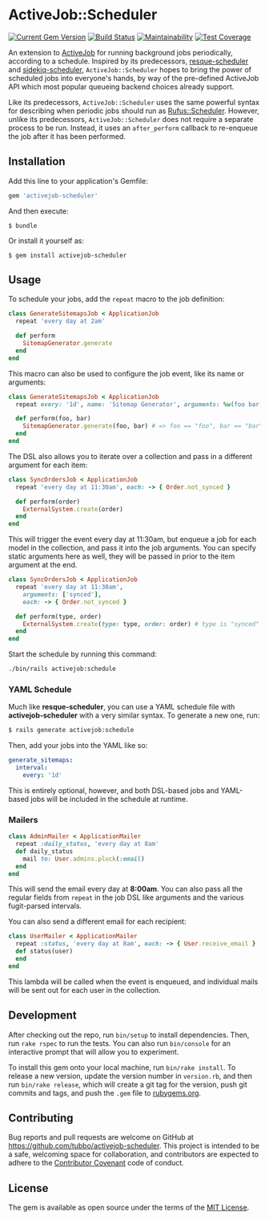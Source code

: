 # ActiveJob::Scheduler

[![Current Gem Version](https://badge.fury.io/rb/activejob-scheduler.svg)](http://badge.fury.io/rb/activejob-scheduler)
[![Build Status](https://travis-ci.org/tubbo/activejob-scheduler.svg?branch=master)](https://travis-ci.org/tubbo/activejob-scheduler)
[![Maintainability](https://api.codeclimate.com/v1/badges/94b5d52c0059cc8a380b/maintainability)](https://codeclimate.com/github/tubbo/activejob-scheduler/maintainability)
[![Test Coverage](https://api.codeclimate.com/v1/badges/94b5d52c0059cc8a380b/test_coverage)](https://codeclimate.com/github/tubbo/activejob-scheduler/test_coverage)

An extension to [ActiveJob][aj] for running background jobs
periodically, according to a schedule. Inspired by its predecessors,
[resque-scheduler][resque] and [sidekiq-scheduler][sidekiq],
`ActiveJob::Scheduler` hopes to bring the power of scheduled jobs into
everyone's hands, by way of the pre-defined ActiveJob API which most
popular queueing backend choices already support.

Like its predecessors, `ActiveJob::Scheduler` uses the same powerful
syntax for describing when periodic jobs should run as
[Rufus::Scheduler][rufus]. However, unlike its predecessors,
`ActiveJob::Scheduler` does not require a separate process to be run.
Instead, it uses an `after_perform` callback to re-enqueue the job after
it has been performed.

## Installation

Add this line to your application's Gemfile:

```ruby
gem 'activejob-scheduler'
```

And then execute:

    $ bundle

Or install it yourself as:

    $ gem install activejob-scheduler

## Usage

To schedule your jobs, add the `repeat` macro to the job definition:

```ruby
class GenerateSitemapsJob < ApplicationJob
  repeat 'every day at 2am'

  def perform
    SitemapGenerator.generate
  end
end
```

This macro can also be used to configure the job event, like its name or
arguments:

```ruby
class GenerateSitemapsJob < ApplicationJob
  repeat every: '1d', name: 'Sitemap Generator', arguments: %w(foo bar)

  def perform(foo, bar)
    SitemapGenerator.generate(foo, bar) # => foo == "foo", bar == "bar"
  end
end
```

The DSL also allows you to iterate over a collection and pass in a
different argument for each item:

```ruby
class SyncOrdersJob < ApplicationJob
  repeat 'every day at 11:30am', each: -> { Order.not_synced }

  def perform(order)
    ExternalSystem.create(order)
  end
end
```

This will trigger the event every day at 11:30am, but enqueue a job for
each model in the collection, and pass it into the job arguments. You
can specify static arguments here as well, they will be passed in prior
to the item argument at the end.

```ruby
class SyncOrdersJob < ApplicationJob
  repeat 'every day at 11:30am',
    arguments: ['synced'],
    each: -> { Order.not_synced }

  def perform(type, order)
    ExternalSystem.create(type: type, order: order) # type is "synced"
  end
end
```

Start the schedule by running this command:

```bash
./bin/rails activejob:schedule
```

### YAML Schedule

Much like **resque-scheduler**, you can use a YAML schedule file with
**activejob-scheduler** with a very similar syntax. To generate a new
one, run:

```bash
$ rails generate activejob:schedule
```

Then, add your jobs into the YAML like so:

```yaml
generate_sitemaps:
  interval:
    every: '1d'
```

This is entirely optional, however, and both DSL-based jobs and
YAML-based jobs will be included in the schedule at runtime.

### Mailers

```ruby
class AdminMailer < ApplicationMailer
  repeat :daily_status, 'every day at 8am'
  def daily_status
    mail to: User.admins.pluck(:email)
  end
end
```

This will send the email every day at **8:00am**. You can also pass all
the regular fields from `repeat` in the job DSL like arguments and the
various fugit-parsed intervals.

You can also send a different email for each recipient:

```ruby
class UserMailer < ApplicationMailer
  repeat :status, 'every day at 8am', each: -> { User.receive_email }
  def status(user)
  end
end
```

This lambda will be called when the event is enqueued, and individual
mails will be sent out for each user in the collection.

## Development

After checking out the repo, run `bin/setup` to install dependencies.
Then, run `rake rspec` to run the tests. You can also run `bin/console`
for an interactive prompt that will allow you to experiment.

To install this gem onto your local machine, run `bin/rake install`. To
release a new version, update the version number in `version.rb`, and
then run `bin/rake release`, which will create a git tag for the version,
push git commits and tags, and push the `.gem` file to
[rubygems.org](https://rubygems.org).

## Contributing

Bug reports and pull requests are welcome on GitHub at
https://github.com/tubbo/activejob-scheduler. This project is intended
to be a safe, welcoming space for collaboration, and contributors
are expected to adhere to the
[Contributor Covenant](contributor-covenant.org) code of conduct.

## License

The gem is available as open source under the terms of the [MIT
License][mit].

[aj]: https://github.com/rails/rails/tree/master/activejob
[resque]: https://github.com/resque/resque-scheduler
[sidekiq]: https://github.com/Moove-it/sidekiq-scheduler
[rufus]: https://github.com/jmettraux/rufus-scheduler
[mit]: http://opensource.org/licenses/MIT
